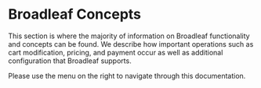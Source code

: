 # Broadleaf Concepts

This section is where the majority of information on Broadleaf functionality and concepts can be found. We describe how important operations such as cart modification, pricing, and payment occur as well as additional configuration that Broadleaf supports.

Please use the menu on the right to navigate through this documentation.
